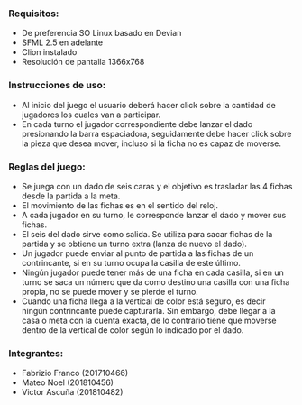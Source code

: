 ### Requisitos:
- De preferencia SO Linux basado en Devian
- SFML 2.5 en adelante
- Clion instalado
- Resolución de pantalla 1366x768
    
### Instrucciones de uso:
- Al inicio del juego el usuario deberá hacer click sobre la cantidad de jugadores los cuales van a participar. 
- En cada turno el jugador correspondiente debe lanzar el dado presionando la barra espaciadora, seguidamente debe hacer click sobre la pieza que desea mover, incluso si la ficha no es capaz de moverse.

### Reglas del juego:
- Se juega con un dado de seis caras y el objetivo es trasladar las 4 fichas desde la partida a la meta. 
- El movimiento de las fichas es en el sentido del reloj.
- A cada jugador en su turno, le corresponde lanzar el dado y mover sus fichas.
- El seis del dado sirve como salida. Se utiliza para sacar fichas de la partida y se obtiene un turno extra (lanza de nuevo el dado).
- Un jugador puede enviar al punto de partida a las fichas de un contrincante, si en su turno ocupa la casilla de este último.
- Ningún jugador puede tener más de una ficha en cada casilla, si en un turno se saca un número que da como destino una casilla con una ficha propia, no se puede mover y se pierde el turno.
- Cuando una ficha llega a la vertical de color está seguro, es decir ningún contrincante puede capturarla. Sin embargo, debe llegar a la casa o meta con la cuenta exacta, de lo contrario tiene que moverse dentro de la vertical de color según lo indicado por el dado.
    
### Integrantes:
- Fabrizio Franco (201710466)
- Mateo Noel (201810456)
- Victor Ascuña (201810482)    
